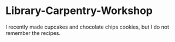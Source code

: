 # Library-Carpentry-Workshop

I recently made cupcakes and chocolate chips cookies, but I do not remember the recipes.
